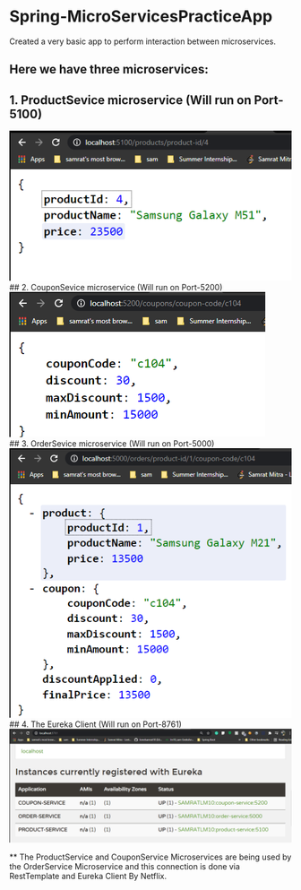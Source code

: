 # Spring-MicroServicesPracticeApp
Created a very basic app to perform interaction between microservices.

## Here we have three microservices:
  
## 1. ProductSevice microservice (Will run on Port-5100)
<img src="https://github.com/lionelsamrat10/Spring-MicroServicesPracticeApp/blob/main/Screenshots/productservice.png"/>
<br/>
## 2. CouponSevice microservice (Will run on Port-5200)
<img src="https://github.com/lionelsamrat10/Spring-MicroServicesPracticeApp/blob/main/Screenshots/couponservice.png"/>
<br/>
## 3. OrderSevice microservice (Will run on Port-5000)
<img src="https://github.com/lionelsamrat10/Spring-MicroServicesPracticeApp/blob/main/Screenshots/orderservice.png"/>
<br/>
## 4. The Eureka Client (Will run on Port-8761)
<img src="https://github.com/lionelsamrat10/Spring-MicroServicesPracticeApp/blob/main/Screenshots/eureka_server.png"/>

<p>
   ** The ProductService and CouponService Microservices are being used by the OrderService Microservice and this connection is done via RestTemplate and Eureka Client By Netflix.
</p>
